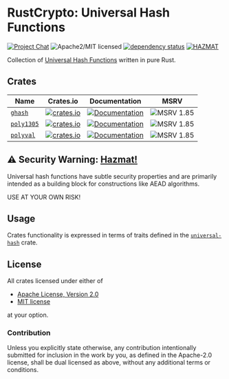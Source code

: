 # RustCrypto: Universal Hash Functions

[![Project Chat][chat-image]][chat-link]
![Apache2/MIT licensed][license-image]
[![dependency status][deps-image]][deps-link]
[![HAZMAT][hazmat-image]][hazmat-link]

Collection of [Universal Hash Functions] written in pure Rust.

## Crates

| Name         | Crates.io | Documentation | MSRV |
|--------------|:---------:|:-------------:|:----:|
| [`ghash`]    | [![crates.io](https://img.shields.io/crates/v/ghash.svg)](https://crates.io/crates/ghash) | [![Documentation](https://docs.rs/ghash/badge.svg)](https://docs.rs/ghash) | ![MSRV 1.85][msrv-1.85] |
| [`poly1305`] | [![crates.io](https://img.shields.io/crates/v/poly1305.svg)](https://crates.io/crates/poly1305) | [![Documentation](https://docs.rs/poly1305/badge.svg)](https://docs.rs/poly1305) | ![MSRV 1.85][msrv-1.85] |
| [`polyval`]  | [![crates.io](https://img.shields.io/crates/v/polyval.svg)](https://crates.io/crates/polyval) | [![Documentation](https://docs.rs/polyval/badge.svg)](https://docs.rs/polyval) | ![MSRV 1.85][msrv-1.85] |

## ⚠️ Security Warning: [Hazmat!][hazmat-link]

Universal hash functions have subtle security properties and are primarily intended as a 
building block for constructions like AEAD algorithms.

USE AT YOUR OWN RISK!

## Usage

Crates functionality is expressed in terms of traits defined in the [`universal-hash`] crate.

## License

All crates licensed under either of

 * [Apache License, Version 2.0](http://www.apache.org/licenses/LICENSE-2.0)
 * [MIT license](http://opensource.org/licenses/MIT)

at your option.

### Contribution

Unless you explicitly state otherwise, any contribution intentionally submitted
for inclusion in the work by you, as defined in the Apache-2.0 license, shall be
dual licensed as above, without any additional terms or conditions.

[//]: # (badges)

[chat-image]: https://img.shields.io/badge/zulip-join_chat-blue.svg
[chat-link]: https://rustcrypto.zulipchat.com/#narrow/channel/260051-universal-hashes
[deps-image]: https://deps.rs/repo/github/RustCrypto/universal-hashes/status.svg
[deps-link]: https://deps.rs/repo/github/RustCrypto/universal-hashes
[license-image]: https://img.shields.io/badge/license-Apache2.0/MIT-blue.svg
[hazmat-image]: https://img.shields.io/badge/crypto-hazmat%E2%9A%A0-red.svg
[hazmat-link]: https://github.com/RustCrypto/meta/blob/master/HAZMAT.md

[msrv-1.85]: https://img.shields.io/badge/rustc-1.85.0+-blue.svg

[//]: # (crates)

[`ghash`]: https://github.com/RustCrypto/universal-hashes/tree/master/ghash
[`poly1305`]: https://github.com/RustCrypto/universal-hashes/tree/master/poly1305
[`polyval`]: https://github.com/RustCrypto/universal-hashes/tree/master/polyval

[//]: # (footnotes)

[Universal Hash Functions]: https://en.wikipedia.org/wiki/Universal_hashing
[`universal-hash`]: https://docs.rs/universal-hash

